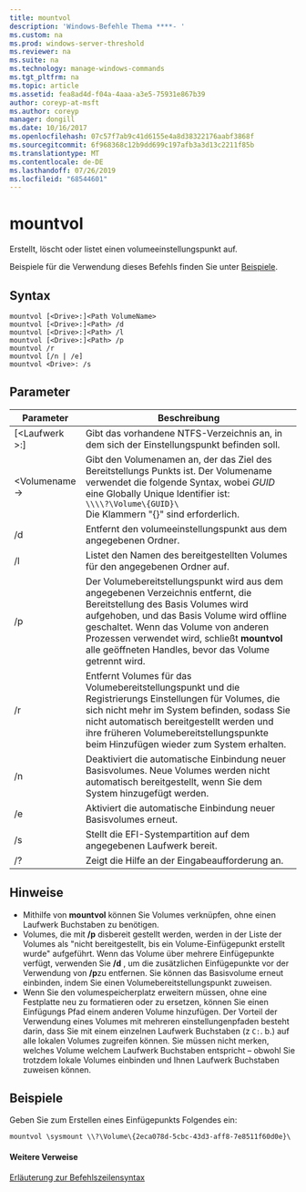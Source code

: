 ```yaml
---
title: mountvol
description: 'Windows-Befehle Thema ****- '
ms.custom: na
ms.prod: windows-server-threshold
ms.reviewer: na
ms.suite: na
ms.technology: manage-windows-commands
ms.tgt_pltfrm: na
ms.topic: article
ms.assetid: fea8ad4d-f04a-4aaa-a3e5-75931e867b39
author: coreyp-at-msft
ms.author: coreyp
manager: dongill
ms.date: 10/16/2017
ms.openlocfilehash: 07c57f7ab9c41d6155e4a8d38322176aabf3868f
ms.sourcegitcommit: 6f968368c12b9dd699c197afb3a3d13c2211f85b
ms.translationtype: MT
ms.contentlocale: de-DE
ms.lasthandoff: 07/26/2019
ms.locfileid: "68544601"
---
```

# <a name="mountvol"></a>mountvol



Erstellt, löscht oder listet einen volumeeinstellungspunkt auf.

Beispiele für die Verwendung dieses Befehls finden Sie unter [Beispiele](#BKMK_examples).

## <a name="syntax"></a>Syntax

```
mountvol [<Drive>:]<Path VolumeName>
mountvol [<Drive>:]<Path> /d
mountvol [<Drive>:]<Path> /l
mountvol [<Drive>:]<Path> /p
mountvol /r
mountvol [/n | /e]
mountvol <Drive>: /s
```

## <a name="parameters"></a>Parameter

|Parameter|Beschreibung|
|---------|-----------|
|[\<Laufwerk >:]<Path>|Gibt das vorhandene NTFS-Verzeichnis an, in dem sich der Einstellungspunkt befinden soll.|
|\<Volumename->|Gibt den Volumenamen an, der das Ziel des Bereitstellungs Punkts ist. Der Volumename verwendet die folgende Syntax, wobei *GUID* eine Globally Unique Identifier ist:</br>`\\\\?\Volume\{GUID}\`</br>Die Klammern "{}" sind erforderlich.|
|/d|Entfernt den volumeeinstellungspunkt aus dem angegebenen Ordner.|
|/l|Listet den Namen des bereitgestellten Volumes für den angegebenen Ordner auf.|
|/p|Der Volumebereitstellungspunkt wird aus dem angegebenen Verzeichnis entfernt, die Bereitstellung des Basis Volumes wird aufgehoben, und das Basis Volume wird offline geschaltet. Wenn das Volume von anderen Prozessen verwendet wird, schließt **mountvol** alle geöffneten Handles, bevor das Volume getrennt wird.|
|/r|Entfernt Volumes für das Volumebereitstellungspunkt und die Registrierungs Einstellungen für Volumes, die sich nicht mehr im System befinden, sodass Sie nicht automatisch bereitgestellt werden und ihre früheren Volumebereitstellungspunkte beim Hinzufügen wieder zum System erhalten.|
|/n|Deaktiviert die automatische Einbindung neuer Basisvolumes. Neue Volumes werden nicht automatisch bereitgestellt, wenn Sie dem System hinzugefügt werden.|
|/e|Aktiviert die automatische Einbindung neuer Basisvolumes erneut.|
|/s|Stellt die EFI-Systempartition auf dem angegebenen Laufwerk bereit.|
|/?|Zeigt die Hilfe an der Eingabeaufforderung an.|

## <a name="remarks"></a>Hinweise

-   Mithilfe von **mountvol** können Sie Volumes verknüpfen, ohne einen Laufwerk Buchstaben zu benötigen.
-   Volumes, die mit **/p** disbereit gestellt werden, werden in der Liste der Volumes als "nicht bereitgestellt, bis ein Volume-Einfügepunkt erstellt wurde" aufgeführt. Wenn das Volume über mehrere Einfügepunkte verfügt, verwenden Sie **/d** , um die zusätzlichen Einfügepunkte vor der Verwendung von **/p**zu entfernen. Sie können das Basisvolume erneut einbinden, indem Sie einen Volumebereitstellungspunkt zuweisen.
-   Wenn Sie den volumespeicherplatz erweitern müssen, ohne eine Festplatte neu zu formatieren oder zu ersetzen, können Sie einen Einfügungs Pfad einem anderen Volume hinzufügen. Der Vorteil der Verwendung eines Volumes mit mehreren einstellungenpfaden besteht darin, dass Sie mit einem einzelnen Laufwerk Buchstaben (z `C:`. b.) auf alle lokalen Volumes zugreifen können. Sie müssen nicht merken, welches Volume welchem Laufwerk Buchstaben entspricht – obwohl Sie trotzdem lokale Volumes einbinden und Ihnen Laufwerk Buchstaben zuweisen können.

## <a name="BKMK_examples"></a>Beispiele

Geben Sie zum Erstellen eines Einfügepunkts Folgendes ein:
```
mountvol \sysmount \\?\Volume\{2eca078d-5cbc-43d3-aff8-7e8511f60d0e}\
```

#### <a name="additional-references"></a>Weitere Verweise

[Erläuterung zur Befehlszeilensyntax](command-line-syntax-key.md)
